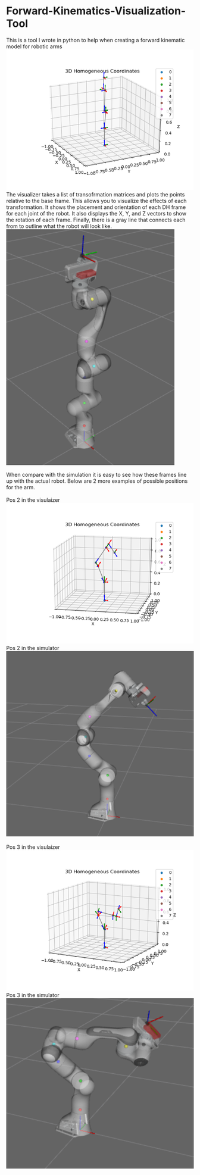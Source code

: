 # Forward-Kinematics-Visualization-Tool
This is a tool I wrote in python to help when creating a forward kinematic model for robotic arms
<br>
![Pos 1 in the visulaizer](https://github.com/jakedonnini/Forward-Kinematics-Visualization-Tool/blob/main/Images/Pos_1.png)
<br>
The visualizer takes a list of transofrmation matrices and plots the points relative to the base frame. This allows you to visualize the effects of each transformation. It shows the placement and orientation of each DH frame for each joint of the robot. It also displays the X, Y, and Z vectors to show the rotation of each frame. Finally, there is a gray line that connects each from to outline what the robot will look like.
<br>
![Pos 1 in the simulator](https://github.com/jakedonnini/Forward-Kinematics-Visualization-Tool/blob/main/Images/Sim_Pos_1.png)

When compare with the simulation it is easy to see how these frames line up with the actual robot. Below are 2 more examples of possible positions for the arm. <br>
<br>
Pos 2 in the visulaizer<br>
![Pos 2 in the visulaizer](https://github.com/jakedonnini/Forward-Kinematics-Visualization-Tool/blob/main/Images/Pos_2.png)<br>
Pos 2 in the simulator<br>
![Pos 2 in the simulator](https://github.com/jakedonnini/Forward-Kinematics-Visualization-Tool/blob/main/Images/Sim_Pos_2.png)<br>
<br>
Pos 3 in the visulaizer<br>
![Pos 3 in the visulaizer](https://github.com/jakedonnini/Forward-Kinematics-Visualization-Tool/blob/main/Images/Pos_3.png)<br>
Pos 3 in the simulator<br>
![Pos 3 in the simulator](https://github.com/jakedonnini/Forward-Kinematics-Visualization-Tool/blob/main/Images/Sim_Pos_3.png)<br>
